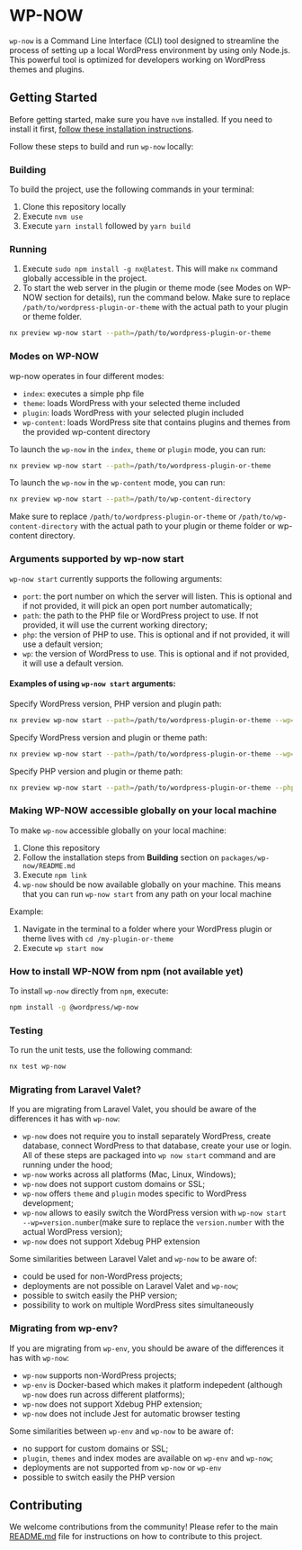# WP-NOW

`wp-now` is a Command Line Interface (CLI) tool designed to streamline the process of setting up a local WordPress environment by using only Node.js. This powerful tool is optimized for developers working on WordPress themes and plugins.

## Getting Started

Before getting started, make sure you have `nvm` installed. If you need to install it first,
[follow these installation instructions](https://github.com/nvm-sh/nvm#installation).

Follow these steps to build and run `wp-now` locally:

### Building

To build the project, use the following commands in your terminal:

1. Clone this repository locally
2. Execute `nvm use`
3. Execute `yarn install` followed by `yarn build`

### Running

1. Execute `sudo npm install -g nx@latest`. This will make `nx` command globally accessible in the project.
2. To start the web server in the plugin or theme mode (see Modes on WP-NOW section for details), run the command below. Make sure to replace `/path/to/wordpress-plugin-or-theme` with the actual path to your plugin or theme folder.

```bash
nx preview wp-now start --path=/path/to/wordpress-plugin-or-theme
```

### Modes on WP-NOW

wp-now operates in four different modes:

-   `index`: executes a simple php file
-   `theme`: loads WordPress with your selected theme included
-   `plugin`: loads WordPress with your selected plugin included
-   `wp-content`: loads WordPress site that contains plugins and themes from the provided wp-content directory

To launch the `wp-now` in the `index`, `theme` or `plugin` mode, you can run:

```bash
nx preview wp-now start --path=/path/to/wordpress-plugin-or-theme
```

To launch the `wp-now` in the `wp-content` mode, you can run:

```bash
nx preview wp-now start --path=/path/to/wp-content-directory
```

Make sure to replace `/path/to/wordpress-plugin-or-theme` or `/path/to/wp-content-directory` with the actual path to your plugin or theme folder or wp-content directory.

### Arguments supported by wp-now start

`wp-now start` currently supports the following arguments:

-   `port`: the port number on which the server will listen. This is optional and if not provided, it will pick an open port number automatically;
-   `path`: the path to the PHP file or WordPress project to use. If not provided, it will use the current working directory;
-   `php`: the version of PHP to use. This is optional and if not provided, it will use a default version;
-   `wp`: the version of WordPress to use. This is optional and if not provided, it will use a default version.

#### Examples of using `wp-now start` arguments:

Specify WordPress version, PHP version and plugin path:

```bash
nx preview wp-now start --path=/path/to/wordpress-plugin-or-theme --wp=5.9 --php=7.4
```

Specify WordPress version and plugin or theme path:

```bash
nx preview wp-now start --path=/path/to/wordpress-plugin-or-theme --wp=5.8
```

Specify PHP version and plugin or theme path:

```bash
nx preview wp-now start --path=/path/to/wordpress-plugin-or-theme --php=7.4
```

### Making WP-NOW accessible globally on your local machine

To make `wp-now` accessible globally on your local machine:

1. Clone this repository
2. Follow the installation steps from **Building** section on `packages/wp-now/README.md`
3. Execute `npm link`
4. `wp-now` should be now available globally on your machine. This means that you can run `wp-now start` from any path on your local machine

Example:

1. Navigate in the terminal to a folder where your WordPress plugin or theme lives with `cd /my-plugin-or-theme`
2. Execute `wp start now`

### How to install WP-NOW from npm (not available yet)

To install `wp-now` directly from `npm`, execute:

```bash
npm install -g @wordpress/wp-now
```

### Testing

To run the unit tests, use the following command:

```bash
nx test wp-now
```

### Migrating from Laravel Valet?

If you are migrating from Laravel Valet, you should be aware of the differences it has with `wp-now`:

-   `wp-now` does not require you to install separately WordPress, create database, connect WordPress to that database, create your use or login. All of these steps are packaged into `wp now start` command and are running under the hood;
-   `wp-now` works across all platforms (Mac, Linux, Windows);
-   `wp-now` does not support custom domains or SSL;
-   `wp-now` offers `theme` and `plugin` modes specific to WordPress development;
-   `wp-now` allows to easily switch the WordPress version with `wp-now start --wp=version.number`(make sure to replace the `version.number` with the actual WordPress version);
-   `wp-now` does not support Xdebug PHP extension

Some similarities between Laravel Valet and `wp-now` to be aware of:

-   could be used for non-WordPress projects;
-   deployments are not possible on Laravel Valet and `wp-now`;
-   possible to switch easily the PHP version;
-   possibility to work on multiple WordPress sites simultaneously

### Migrating from wp-env?

If you are migrating from `wp-env`, you should be aware of the differences it has with `wp-now`:

-   `wp-now` supports non-WordPress projects;
-   `wp-env` is Docker-based which makes it platform indepedent (although `wp-now` does run across different platforms);
-   `wp-now` does not support Xdebug PHP extension;
-   `wp-now` does not include Jest for automatic browser testing

Some similarities between `wp-env` and `wp-now` to be aware of:

-   no support for custom domains or SSL;
-   `plugin`, `themes` and index modes are available on `wp-env` and `wp-now`;
-   deployments are not supported from `wp-now` or `wp-env`
-   possible to switch easily the PHP version

## Contributing

We welcome contributions from the community! Please refer to the main [README.md](../../README.md) file for instructions on how to contribute to this project.
